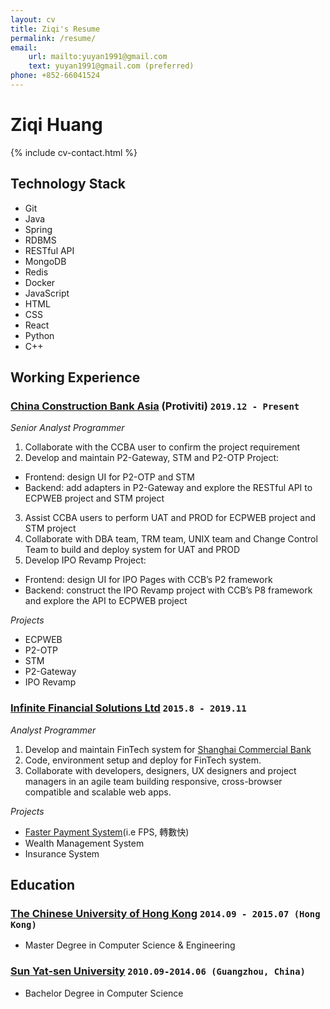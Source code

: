 ```yaml
---
layout: cv
title: Ziqi's Resume
permalink: /resume/
email:
    url: mailto:yuyan1991@gmail.com
    text: yuyan1991@gmail.com (preferred)
phone: +852-66041524
---
```


# Ziqi **Huang**

<!--
include contact information from the front matter
Supported arguments:
    - homepage: url, text
    - phone
    - email
-->

{% include cv-contact.html %}

## Technology Stack

* Git
* Java
* Spring
* RDBMS
* RESTful API
* MongoDB
* Redis
* Docker
* JavaScript
* HTML
* CSS
* React
* Python
* C++

## Working Experience

### [China Construction Bank Asia](https://www.asia.ccb.com/) (Protiviti) `2019.12 - Present`

_Senior Analyst Programmer_<br>
1. Collaborate with the CCBA user to confirm the project requirement
2. Develop and maintain P2-Gateway, STM and P2-OTP Project:
* Frontend: design UI for P2-OTP and STM
* Backend: add adapters in P2-Gateway and explore the RESTful API to ECPWEB project and STM project
3. Assist CCBA users to perform UAT and PROD for ECPWEB project and STM project
4. Collaborate with DBA team, TRM team, UNIX team and Change Control Team to build and deploy system for UAT and PROD
5. Develop IPO Revamp Project:
* Frontend: design UI for IPO Pages with CCB’s P2 framework
* Backend: construct the IPO Revamp project with CCB’s P8 framework and explore the API to ECPWEB project

*Projects*

* ECPWEB
* P2-OTP
* STM
* P2-Gateway
* IPO Revamp

### [Infinite Financial Solutions Ltd](https://www.ifshk.com) `2015.8 - 2019.11`

_Analyst Programmer_<br>
1. Develop and maintain FinTech system for [Shanghai Commercial Bank](https://www.shacombank.com.hk/)
2. Code, environment setup and deploy for FinTech system.
3. Collaborate with developers, designers, UX designers and project managers in an agile team building responsive, cross-browser compatible and scalable web apps.


*Projects*

* [Faster Payment System](https://fps.hkicl.com.hk/eng/fps/index.php)(i.e FPS, 轉數快)
* Wealth Management System
* Insurance System

## Education

### [The Chinese University of Hong Kong](http://www.cuhk.edu.hk) `2014.09 - 2015.07 (Hong Kong)`

- Master Degree in Computer Science & Engineering

### [Sun Yat-sen University](http://www.sysu.edu.cn) `2010.09-2014.06 (Guangzhou, China)`

- Bachelor Degree in Computer Science

